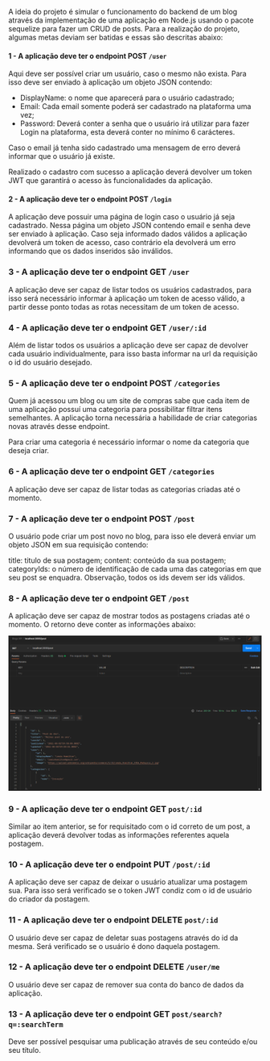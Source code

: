 A ideia do projeto é simular o funcionamento do backend de um blog através da implementação de uma aplicação em Node.js usando o pacote sequelize para fazer um CRUD de posts. Para a realização do projeto, algumas metas deviam ser batidas e essas são descritas abaixo:

#### 1 - A aplicação deve ter o endpoint POST `/user`

Aqui deve ser possível criar um usuário, caso o mesmo não exista. Para isso deve ser enviado à aplicação um objeto JSON contendo:

- DisplayName: o nome que aparecerá para o usuário cadastrado;
- Email: Cada email somente poderá ser cadastrado na plataforma uma vez;
- Password: Deverá conter a senha que o usuário irá utilizar para fazer Login na plataforma, esta deverá conter no mínimo 6 carácteres.

Caso o email já tenha sido cadastrado uma mensagem de erro deverá informar que o usuário já existe.

Realizado o cadastro com sucesso a aplicação deverá devolver um token JWT que garantirá o acesso às funcionalidades da aplicação.

#### 2 - A aplicação deve ter o endpoint POST `/login`

A aplicação deve possuir uma página de login caso o usuário já seja cadastrado. Nessa página um objeto JSON contendo email e senha deve ser enviado à aplicação. Caso seja informado dados válidos a aplicação devolverá um token de acesso, caso contrário ela devolverá um erro informando que os dados inseridos são inválidos.

### 3 - A aplicação deve ter o endpoint GET `/user`

A aplicação deve ser capaz de listar todos os usuários cadastrados, para isso será necessário informar à aplicação um token de acesso válido, a partir desse ponto todas as rotas necessitam de um token de acesso.

### 4 - A aplicação deve ter o endpoint GET `/user/:id`

Além de listar todos os usuários a aplicação deve ser capaz de devolver cada usuário individualmente, para isso basta informar na url da requisição o id do usuário desejado.
### 5 - A aplicação deve ter o endpoint POST `/categories`

Quem já acessou um blog ou um site de compras sabe que cada item de uma aplicação possuí uma categoria para possibilitar filtrar itens semelhantes. A aplicação torna necessária a habilidade de criar categorias novas através desse endpoint.

Para criar uma categoria é necessário informar o nome da categoria que deseja criar.

### 6 - A aplicação deve ter o endpoint GET `/categories`

A aplicação deve ser capaz de listar todas as categorias criadas até o momento.

### 7 - A aplicação deve ter o endpoint POST `/post`

O usuário pode criar um post novo no blog, para isso ele deverá enviar um objeto JSON em sua requisição contendo:

title: titulo de sua postagem;
content: conteúdo da sua postagem;
categoryIds: o número de identificação de cada uma das categorias em que seu post se enquadra. Observação, todos os ids devem ser ids válidos.

### 8 - A aplicação deve ter o endpoint GET `/post`

A aplicação deve ser capaz de mostrar todos as postagens criadas até o momento. O retorno deve conter as informações abaixo:

![Retorno Get '/post'](./img/retorno-get-post.png)

### 9 - A aplicação deve ter o endpoint GET `post/:id`

Similar ao item anterior, se for requisitado com o id correto de um post, a aplicação deverá devolver todas as informações referentes aquela postagem.
### 10 - A aplicação deve ter o endpoint PUT `/post/:id`

A aplicação deve ser capaz de deixar o usuário atualizar uma postagem sua. Para isso será verificado se o token JWT condiz com o id de usuário do criador da postagem.

### 11 - A aplicação deve ter o endpoint DELETE `post/:id`

O usuário deve ser capaz de deletar suas postagens através do id da mesma. Será verificado se o usuário é dono daquela postagem.

### 12 - A aplicação deve ter o endpoint DELETE `/user/me`

O usuário deve ser capaz de remover sua conta do banco de dados da aplicação.

### 13 - A aplicação deve ter o endpoint GET `post/search?q=:searchTerm`

Deve ser possível pesquisar uma publicação através de seu conteúdo e/ou seu título.
